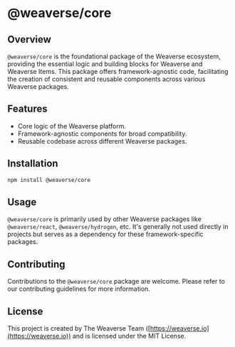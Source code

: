 # @weaverse/core

## Overview

`@weaverse/core` is the foundational package of the Weaverse ecosystem, providing the essential logic and building
blocks for Weaverse and Weaverse Items. This package offers framework-agnostic code, facilitating the creation of
consistent and reusable components across various Weaverse packages.

## Features

- Core logic of the Weaverse platform.
- Framework-agnostic components for broad compatibility.
- Reusable codebase across different Weaverse packages.

## Installation

```bash
npm install @weaverse/core
```

## Usage

`@weaverse/core` is primarily used by other Weaverse packages like `@weaverse/react`, `@weaverse/hydrogen`, etc. It's
generally not used directly in projects but serves as a dependency for these framework-specific packages.

## Contributing

Contributions to the `@weaverse/core` package are welcome. Please refer to our contributing guidelines for more
information.

## License

This project is created by The Weaverse Team ([https://weaverse.io](https://weaverse.io)) and is licensed under the MIT
License.
